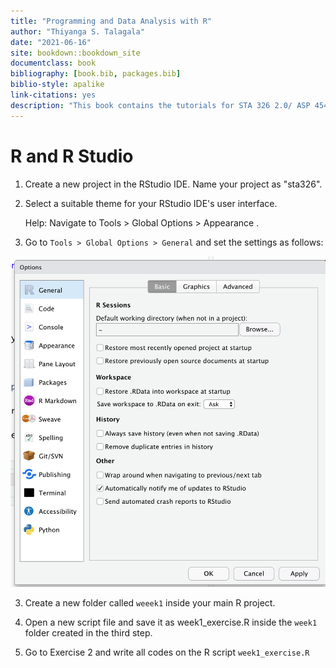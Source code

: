 ```yaml
--- 
title: "Programming and Data Analysis with R"
author: "Thiyanga S. Talagala"
date: "2021-06-16"
site: bookdown::bookdown_site
documentclass: book
bibliography: [book.bib, packages.bib]
biblio-style: apalike
link-citations: yes
description: "This book contains the tutorials for STA 326 2.0/ ASP 454 2.0 Programming and Data Analysis with R."
---
```


# R and R Studio

1. Create a new project in the RStudio IDE. Name your project as "sta326".

2. Select a suitable theme for your RStudio IDE's user interface. 

    Help: Navigate to Tools > Global Options > Appearance .
    
3. Go to `Tools > Global Options > General` and set the settings as follows:

![](img/globaloptions.png)

3. Create a new folder called `weeek1` inside your main  R project.

4. Open a new script file and save it as week1_exercise.R inside the `week1` folder created in the third step.

5. Go to Exercise 2 and write all codes on the R script `week1_exercise.R`


